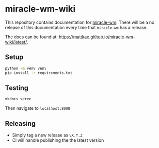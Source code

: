 # miracle-wm-wiki
This repository contains documentation for [miracle-wm](https://github.com/mattkae/miracle-wm).
There will be a no release of this documentation every time that `miracle-wm` has a release.

The docs can be found at: https://mattkae.github.io/miracle-wm-wiki/latest/.

## Setup
```sh
python -m venv venv
pip install -r requirements.txt
```

## Testing
```sh
mkdocs serve
```

Then navigate to `localhost:8000`

## Releasing
- Simply tag a new release as `vX.Y.Z`
- CI will handle publishing the the latest version